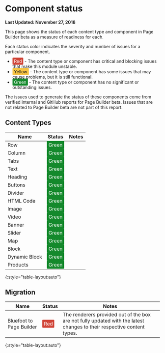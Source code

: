 # Component status

**Last Updated: November 27, 2018**

<style type="text/css" style="display: none">
.status {
  padding: 3px 5px;
  border-radius: 2px;
}
.status.red {
  color: #fff;
  background-color: #d04437;
}
.status.yellow {
  background-color: #f6c342;
}
.status.green {
  background-color: #14892c;
  color: #fff;
}
</style>

This page shows the status of each content type and component in Page Builder beta as a measure of readiness for each.

Each status color indicates the severity and number of issues for a particular component.

- <span class="status red">Red</span> - The content type or component has critical and blocking issues that make this module unstable.
- <span class="status yellow">Yellow</span> - The content type or component has some issues that may cause problems, but it is still functional.
- <span class="status green">Green</span> - The content type or component has no significant or outstanding issues.

The issues used to generate the status of these components come from verified internal and GitHub reports for Page Builder beta.
Issues that are not related to Page Builder beta are not part of this report.

## Content Types

| Name               | Status                                    | Notes                                     |
| ------------------ | ----------------------------------------- | ----------------------------------------- |
| Row                | <span class='status green'>Green</span>   |  |
| Column             | <span class='status green'>Green</span>   |  |
| Tabs               | <span class='status green'>Green</span>   |  |
| Text               | <span class='status green'>Green</span>   |  |
| Heading            | <span class='status green'>Green</span>   |  |
| Buttons            | <span class='status green'>Green</span>   |  |
| Divider            | <span class='status green'>Green</span>   |  |
| HTML Code          | <span class='status green'>Green</span>   |  |
| Image              | <span class='status green'>Green</span>   |  |
| Video              | <span class='status green'>Green</span>   |  |
| Banner             | <span class='status green'>Green</span>   |  |
| Slider             | <span class='status green'>Green</span>   |  |
| Map                | <span class='status green'>Green</span>   |  |
| Block              | <span class='status green'>Green</span>   |  |
| Dynamic Block      | <span class='status green'>Green</span>   |  |
| Products           | <span class='status green'>Green</span>   |  |
{:style="table-layout:auto"}

## Migration

| Name                              | Status                                  | Notes                                     |
| --------------------------------- | --------------------------------------- | ----------------------|
| Bluefoot to Page Builder          | <span class='status red'>Red</span>     | The renderers provided out of the box are not fully updated with the latest changes to their respective content types.|
{:style="table-layout:auto"}